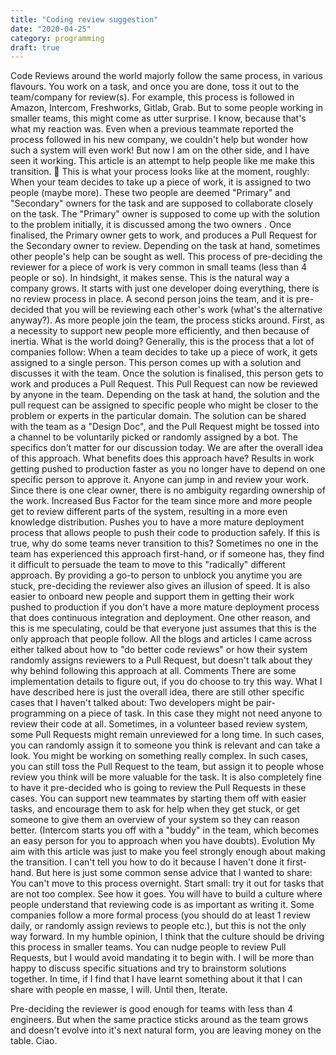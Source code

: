 ```yaml
---
title: "Coding review suggestion"
date: "2020-04-25"
category: programming
draft: true
---
```


Code Reviews around the world majorly follow the same process, in various flavours. You work on a task, and once you are done, toss it out to the team/company for review(s). For example, this process is followed in Amazon, Intercom, Freshworks, Gitlab, Grab.
But to some people working in smaller teams, this might come as utter surprise. I know, because that's what my reaction was. Even when a previous teammate reported the process followed in his new company, we couldn't help but wonder how such a system will even work!
But now I am on the other side, and I have seen it working. This article is an attempt to help people like me make this transition.
👋
This is what your process looks like at the moment, roughly:
When your team decides to take up a piece of work, it is assigned to two people (maybe more). These two people are deemed "Primary" and "Secondary" owners for the task and are supposed to collaborate closely on the task. The "Primary" owner is supposed to come up with the solution to the problem initially, it is discussed among the two owners . Once finalised, the Primary owner gets to work, and produces a Pull Request for the Secondary owner to review. Depending on the task at hand, sometimes other people's help can be sought as well.
This process of pre-deciding the reviewer for a piece of work is very common in small teams (less than 4 people or so). In hindsight, it makes sense. This is the natural way a company grows. It starts with just one developer doing everything, there is no review process in place. A second person joins the team, and it is pre-decided that you will be reviewing each other's work (what's the alternative anyway?). As more people join the team, the process sticks around. First, as a necessity to support new people more efficiently, and then because of inertia.
What is the world doing?
Generally, this is the process that a lot of companies follow:
When a team decides to take up a piece of work, it gets assigned to a single person. This person comes up with a solution and discusses it with the team. Once the solution is finalised, this person gets to work and produces a Pull Request. This Pull Request can now be reviewed by anyone in the team. Depending on the task at hand, the solution and the pull request can be assigned to specific people who might be closer to the problem or experts in the particular domain.
The solution can be shared with the team as a "Design Doc", and the Pull Request might be tossed into a channel to be voluntarily picked or randomly assigned by a bot. The specifics don't matter for our discussion today. We are after the overall idea of this approach.
What benefits does this approach have?
Results in work getting pushed to production faster as you no longer have to depend on one specific person to approve it. Anyone can jump in and review your work.
Since there is one clear owner, there is no ambiguity regarding ownership of the work.
Increased Bus Factor for the team since more and more people get to review different parts of the system, resulting in a more even knowledge distribution.
Pushes you to have a more mature deployment process that allows people to push their code to production safely.
If this is true, why do some teams never transition to this? Sometimes no one in the team has experienced this approach first-hand, or if someone has, they find it difficult to persuade the team to move to this "radically" different approach. By providing a go-to person to unblock you anytime you are stuck, pre-deciding the reviewer also gives an illusion of speed. It is also easier to onboard new people and support them in getting their work pushed to production if you don't have a more mature deployment process that does continuous integration and deployment.
One other reason, and this is me speculating, could be that everyone just assumes that this is the only approach that people follow. All the blogs and articles I came across either talked about how to "do better code reviews" or how their system randomly assigns reviewers to a Pull Request, but doesn't talk about they why behind following this approach at all.
Comments
There are some implementation details to figure out, if you do choose to try this way. What I have described here is just the overall idea, there are still other specific cases that I haven't talked about:
Two developers might be pair-programming on a piece of task. In this case they might not need anyone to review their code at all.
Sometimes, in a volunteer based review system, some Pull Requests might remain unreviewed for a long time. In such cases, you can randomly assign it to someone you think is relevant and can take a look.
You might be working on something really complex. In such cases, you can still toss the Pull Request to the team, but assign it to people whose review you think will be more valuable for the task. It is also completely fine to have it pre-decided who is going to review the Pull Requests in these cases.
You can support new teammates by starting them off with easier tasks, and encourage them to ask for help when they get stuck, or get someone to give them an overview of your system so they can reason better. (Intercom starts you off with a "buddy" in the team, which becomes an easy person for you to approach when you have doubts).
Evolution
My aim with this article was just to make you feel strongly enough about making the transition. I can't tell you how to do it because I haven't done it first-hand. But here is just some common sense advice that I wanted to share:
You can't move to this process overnight. Start small: try it out for tasks that are not too complex. See how it goes.
You will have to build a culture where people understand that reviewing code is as important as writing it.
Some companies follow a more formal process (you should do at least 1 review daily, or randomly assign reviews to people etc.), but this is not the only way forward. In my humble opinion, I think that the culture should be driving this process in smaller teams. You can nudge people to review Pull Requests, but I would avoid mandating it to begin with.
I will be more than happy to discuss specific situations and try to brainstorm solutions together. In time, if I find that I have learnt something about it that I can share with people en masse, I will. Until then, Iterate.

Pre-deciding the reviewer is good enough for teams with less than 4 engineers. But when the same practice sticks around as the team grows and doesn't evolve into it's next natural form, you are leaving money on the table.
Ciao.
